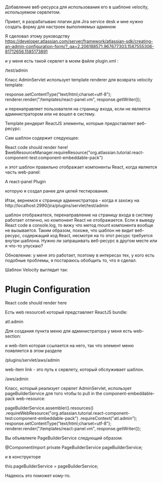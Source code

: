 Добавление веб-ресурса
для использования его в шаблоне velocity,
используемом сервлетом.

Привет,
я разрабатываю плагин для Jira service desk
и мне нужно создать форму для настроек выполняемых админом

Я сделовал этому руководству
https://developer.atlassian.com/server/framework/atlassian-sdk/creating-an-admin-configuration-form/?_ga=2.206188571.967677303.1587555306-81712656.1585173891

и у меня есть такой сервлет в моем файле plugin.xml :



<servlet key="admin-servlet" class="org.atlassian.tutorial.actions.AdminServlet">
  <url-pattern>/test/admin</url-pattern>
</servlet>


Класс AdminServlet использует template renderer для возврата
velocity template:

response.setContentType("text/html;charset=utf-8");
renderer.render("/templates/react-panel.vm", response.getWriter());

и перенаправляет пользователя на страницу входа,
если не является администратором
или не вошел в систему.

Template рендерит ReactJS элементы,
которые предоставляет веб-ресурс:

<web-resource key="component-embeddable-pack"> 
  <resource type="download" name="component.pack.js" location="/client/component.pack.js"/>
</web-resource>

Сам шаблон содержит следующее:

<div id="create-article-form">React code should render here!</div>
$webResourceManager.requireResource("org.atlassian.tutorial.react-component-test:component-embeddable-pack")

и этот шаблон правильно отображает компоненты React,
когда является часть web-panel:

<web-panel name="react-panel" i18n-name-key="react--panel.name" key="react--panel" location="atl.jira.view.issue.left.context" weight="50"> 
  <description key="react--panel.description">A react-panel Plugin</description>  
  <resource name="view" type="velocity" location="templates/react-panel.vm"/> 
</web-panel>

которую я создал ранее для целей тестирования.

Итак, вернемся к странице администратора - 
когда я захожу на http://localhost:2990/jira/plugins/servlet/test/admin

шаблон отображатеся,
перенаправление на страницу входа в систему работает отлично,
но компонент React не отображается.
Если я выведу React code в console.log,
то вижу что метод mount компонента вообще не вызывается.
Таким образом, похоже, что шаблон 
не видит веб-ресурс, содержащий код React,
несмотря на то этот ресурс требуется внутри шаблона.
Нужно ли запрашивать веб-ресурс в другом месте 
или я что-то упускаю?


Обновление:
у меня это работает, поэтому в интересах тех,
у кого есть подобные проблемы,
я постараюсь обобщить то,
что я сделал.


Шаблон Velocity выглядит так:

<html>
<head>
    <title>Configuration</title>
    <meta name="decorator" content="atl.admin" />
    <meta name="admin.active.section" content="plugin-admin-config-link" />
</head>
<body>
<h1>Plugin Configuration</h1>
<div id="create-article-form">React code should render here</div>
</body>
</html>


Есть web resourceб который представляет ReactJS bundle:


<web-resource key="component-embeddable-pack"> 
  <resource type="download" name="component.pack.js" location="/client/component.pack.js"/>
  <context>atl.admin</context>
</web-resource>


Для создания пункта меню для администратора у меня есть web-section:

<web-section key="admin_handler_config_section" location="admin_plugins_menu">
  <label key="Plugin - Admin Configuration" />
</web-section>

и web-item которая ссылается на него,
так что элемент меню появляется в этом разделе

<web-item key="plugin-admin-config-link"
          section="admin_plugins_menu/admin_handler_config_section">
  <label key="Plugin Configuration" />
  <link linkId="handler.plugin.configuration.link" key="plugin-configuration">/plugins/servlet/aws/admin</link>
</web-item>

web-item link - это путь к сервлету,
который обслуживает шаблон.

<servlet key="admin-servlet" class="org.atlassian.tutorial.actions.AdminServlet">
  <url-pattern>/aws/admin</url-pattern>
</servlet>

Класс, который реализует сервлет AdminServlet,
использует pageBuilderService
для того чтобы to pull in the component-embeddable-pack web-resource:

pageBuilderService.assembler().resources()
        .requireWebResource("org.atlassian.tutorial.react-component-test:component-embeddable-pack")
            .requireContext("atl.admin");
response.setContentType("text/html;charset=utf-8");
renderer.render("/templates/react-panel.vm", response.getWriter());

Вы объявляете PageBuilderService следующий образом:

@ComponentImport
private PageBuilderService pageBuilderService;

и в конструкторе

this.pageBuilderService = pageBuilderService;

Надеюсь это поможет кому-то.

